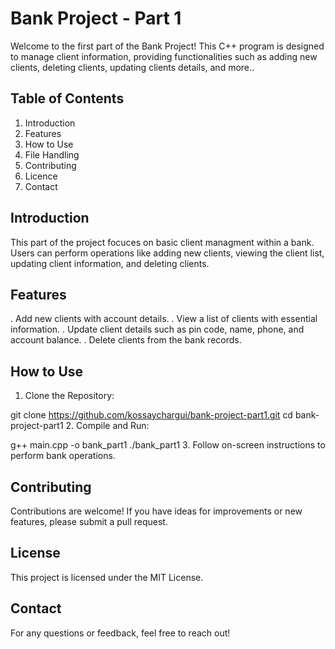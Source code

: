 # Bank Project - Part 1

Welcome to the first part of the Bank Project! This C++ program is designed to manage client information, providing functionalities such as adding new clients, deleting clients, updating clients details, and more..

## Table of Contents

1. Introduction
2. Features
3. How to Use
4. File Handling
5. Contributing
6. Licence
7. Contact

## Introduction

This part of the project focuces on basic client managment within a bank. Users can perform operations like adding new clients, viewing the client list, updating client information, and deleting clients.

## Features

. Add new clients with account details.
. View a list of clients with essential information.
. Update client details such as pin code, name, phone, and account balance.
. Delete clients from the bank records.

## How to Use

1. Clone the Repository:

git clone https://github.com/kossaychargui/bank-project-part1.git
cd bank-project-part1
2. Compile and Run:

g++ main.cpp -o bank_part1
./bank_part1
3. Follow on-screen instructions to perform bank operations.

## Contributing

Contributions are welcome! If you have ideas for improvements or new features, please submit a pull request.

## License

This project is licensed under the MIT License.

## Contact

For any questions or feedback, feel free to reach out!
